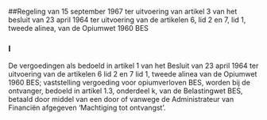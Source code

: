 <meta http-equiv='Content-Type' content='text/html; charset=utf-8' />

##Regeling van 15 september 1967 ter uitvoering van artikel 3 van het besluit van 23 april 1964 ter uitvoering van de artikelen 6, lid 2 en 7, lid 1, tweede alinea, van de Opiumwet 1960 BES

### I  

De vergoedingen als bedoeld in artikel 1 van het Besluit van 23 april 1964 ter uitvoering van de artikelen 6 lid 2 en 7 lid 1, tweede alinea van de Opiumwet 1960 BES; vaststelling vergoeding voor opiumverloven BES, worden bij de ontvanger, bedoeld in artikel 1.3, onderdeel k, van de Belastingwet BES, betaald door middel van een door of vanwege de Administrateur van Financiën afgegeven ‘Machtiging tot ontvangst’. 
